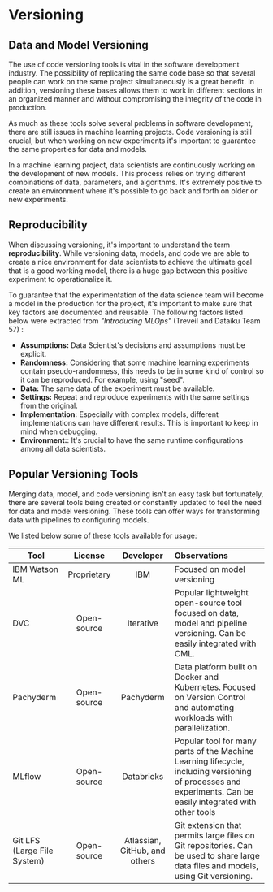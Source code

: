 # Versioning

## Data and Model Versioning

The use of code versioning tools is vital in the software development industry. The possibility of replicating the same code base so that several people can work on the same project simultaneously is a great benefit. In addition, versioning these bases allows them to work in different sections in an organized manner and without compromising the integrity of the code in production.

As much as these tools solve several problems in software development, there are still issues in machine learning projects. Code versioning is still crucial, but when working on new experiments it's important to guarantee the same properties for data and models.

In a machine learning project, data scientists are continuously working on the development of new models. This process relies on trying different combinations of data, parameters, and algorithms. It's extremely positive to create an environment where it's possible to go back and forth on older or new experiments. 

## Reproducibility

When discussing versioning, it's important to understand the term **reproducibility**. While versioning data, models, and code we are able to create a nice environment for data scientists to achieve the ultimate goal that is a good working model, there is a huge gap between this positive experiment to operationalize it. 

To guarantee that the experimentation of the data science team will become a model in the production for the project, it's important to make sure that key factors are documented and reusable. The following factors listed below were extracted from *"Introducing MLOps"* (Treveil and Dataiku Team 57) :

 - **Assumptions:** Data Scientist's decisions and assumptions must be explicit.
 - **Randomness:** Considering that some machine learning experiments contain pseudo-randomness, this needs to be in some kind of control so it can be reproduced. For example, using "seed".
 - **Data:** The same data of the experiment must be available.
 - **Settings:** Repeat and reproduce experiments with the same settings from the original.
 - **Implementation:** Especially with complex models, different implementations can have different results. This is important to keep in mind when debugging.
 - **Environment:**: It's crucial to have the same runtime configurations among all data scientists.

## Popular Versioning Tools

Merging data, model, and code versioning isn't an easy task but fortunately, there are several tools being created or constantly updated to feel the need for data and model versioning. These tools can offer ways for transforming data with pipelines to configuring models.

We listed below some of these tools available for usage:

Tool      | License | Developer | Observations |
--------- | :-----: | :-------: | :----------- |
IBM Watson ML | Proprietary | IBM | Focused on model versioning |
DVC       | Open-source | Iterative | Popular lightweight open-source tool focused on data, model and pipeline versioning. Can be easily integrated with CML. |
Pachyderm | Open-source | Pachyderm | Data platform built on Docker and Kubernetes. Focused on Version Control and automating workloads with parallelization. |
MLflow    |  Open-source | Databricks | Popular tool for many parts of the Machine Learning lifecycle, including versioning of processes and experiments. Can be easily integrated with other tools |
Git LFS (Large File System) | Open-source | Atlassian, GitHub, and others |  Git extension that permits large files on Git repositories. Can be used to share large data files and models, using Git versioning. |


















